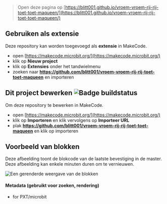 
> Open deze pagina op [https://blitt001.github.io/vroem-vroem-rij-rij-toet-toet-maqueen/](https://blitt001.github.io/vroem-vroem-rij-rij-toet-toet-maqueen/)

## Gebruiken als extensie

Deze repository kan worden toegevoegd als **extensie** in MakeCode.

* open [https://makecode.microbit.org/](https://makecode.microbit.org/)
* klik op **Nieuw project**
* klik op **Extensies** onder het tandwielmenu
* zoeken naar **https://github.com/blitt001/vroem-vroem-rij-rij-toet-toet-maqueen** en importeren

## Dit project bewerken ![Badge buildstatus](https://github.com/blitt001/vroem-vroem-rij-rij-toet-toet-maqueen/workflows/MakeCode/badge.svg)

Om deze repository te bewerken in MakeCode.

* open [https://makecode.microbit.org/](https://makecode.microbit.org/)
* klik op **Importeren** en klik vervolgens op **Importeer URL**
* plak **https://github.com/blitt001/vroem-vroem-rij-rij-toet-toet-maqueen** en klik op importeren

## Voorbeeld van blokken

Deze afbeelding toont de blokcode van de laatste bevestiging in de master.
Deze afbeelding kan enkele minuten duren om te vernieuwen.

![Een gerenderde weergave van de blokken](https://github.com/blitt001/vroem-vroem-rij-rij-toet-toet-maqueen/raw/master/.github/makecode/blocks.png)

#### Metadata (gebruikt voor zoeken, rendering)

* for PXT/microbit
<script src="https://makecode.com/gh-pages-embed.js"></script><script>makeCodeRender("{{ site.makecode.home_url }}", "{{ site.github.owner_name }}/{{ site.github.repository_name }}");</script>
